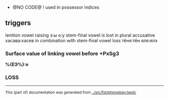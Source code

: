 










* @NO CODE@ ! used in possessor indices








## triggers
lenition
vowel raising э:ы о:у
stem-final vowel is lost in plural accusative
хасава:хасев
in combination with stem-final vowel loss тёня:тён
яля:ялэ


















### Surface value of linking vowel before +PxSg3

**%{ЕЭ%}:е**



### LOSS



* * *
<small>This (part of) documentation was generated from [../src/fst/phonology.twolc](http://github.com/giellalt/lang-kca/blob/main/../src/fst/phonology.twolc)</small>